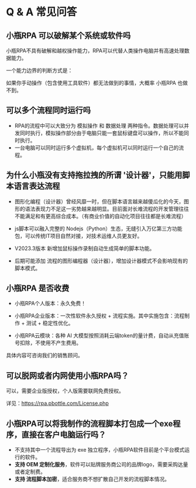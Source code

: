 # Q & A 常见问答

## 小瓶RPA 可以破解某个系统或软件吗

小瓶RPA不具有破解和越权操作能力，RPA可以代替人类操作电脑并有高速处理数据能力。

一个能力边界的判断方式是：

如果你手动操作（包含使用工具软件）都无法做到的事情，大概率 小瓶RPA 也做不到。


## 可以多个流程同时运行吗

- RPA的流程中可以大致分为 模拟操作 和 数据处理 两种指令。数据处理可以并发同时执行，模拟操作部分由于电脑只能一套鼠标键盘可以操作，所以不能同时执行。
- 一台电脑可以同时运行多个虚拟机，每个虚拟机可以同时运行一个自己的流程。



## 为什么小瓶没有支持拖拉拽的所谓 '设计器'，只能用脚本语言表达流程

- 图形化编程（设计器）曾经风靡一时，但在脚本语言越来越傻瓜化的今天，图形的语法表现力不足这一劣势越来越明显。目前面对长难流程的开发管理往往不能满足和有更高综合成本。（有商业价值的自动化项目往往都是长难流程）
  
- js脚本可以融入完整的 Nodejs（Python）生态，无缝引入万亿第三方功能包，可以传统IT项目自然对接，对技术运维人员更友好。
  
- V2023.3版本 新增加鼠标操作录制自动生成简单的脚本功能。
  
- 后期可能添加 流程的图形编程器（设计器），增加设计器模式不会影响现有的脚本模式。


## 小瓶RPA 是否收费

- 小瓶RPA个人版本：永久免费！

- 小瓶RPA企业版本：一次性软件永久授权 + 流程实施。其中实施包含：流程制作 + 测试 + 稳定性优化。
  
- 小瓶RPA云模块：各种 AI 大模型按照消耗云端token的量计费，自动从充值账号扣除，不使用不产生费用。

具体内容可咨询我们的销售顾问。


## 可以脱网或者内网使用小瓶RPA吗？

可以，需要企业版授权，个人版需要联网免费授权。

详见：https://rpa.pbottle.com/License.php


## 小瓶RPA可以将我制作的流程脚本打包成一个exe程序，直接在客户电脑运行吗？

- 不支持其中一个流程导出为 exe 独立程序，小瓶RPA软件目前是个平台模式运行的软件。
- **支持 OEM 定制化服务**，软件可以贴牌服务商公司的品牌logo，需要采购达量或者定制费。
- **支持 流程脚本加密**，适合服务商不想扩散自己开发的流程脚本情况。